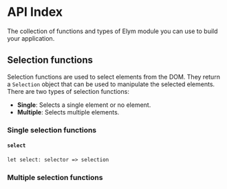# API Index

The collection of functions and types of Elym module you can use to build your application.

## Selection functions

Selection functions are used to select elements from the DOM. They return a `Selection` object that can be used to manipulate the selected elements. There are two types of selection functions:

* **Single**: Selects a single element or no element.
* **Multiple**: Selects multiple elements.

### Single selection functions

#### `select`

```txt
let select: selector => selection
```

### Multiple selection functions